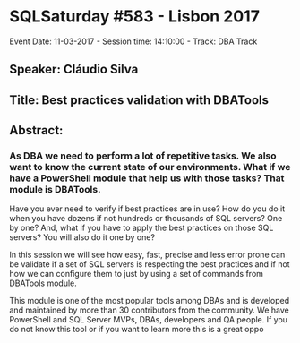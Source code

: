 # SQLSaturday #583 - Lisbon 2017
Event Date: 11-03-2017 - Session time: 14:10:00 - Track: DBA Track
## Speaker: Cláudio Silva
## Title: Best practices validation with DBATools
## Abstract:
### As DBA we need to perform a lot of repetitive tasks. We also want to know the current state of our environments. What if we have a PowerShell module that help us with those tasks? That module is DBATools.
Have you ever need to verify if best practices are in use? How do you do it when you have dozens if not hundreds or thousands of SQL servers? One by one?
And, what if you have to apply the best practices on those SQL servers? You will also do it one by one?

In this session we will see how easy, fast, precise and less error prone can be validate if a set of SQL servers is respecting the best practices and if not how we can configure them to just by using a set of commands from DBATools module. 

This module is one of the most popular tools among DBAs and is developed and maintained by more than 30 contributors from the community. We have PowerShell and SQL Server MVPs, DBAs, developers and QA people.
If you do not know this tool or if you want to learn more this is a great oppo
